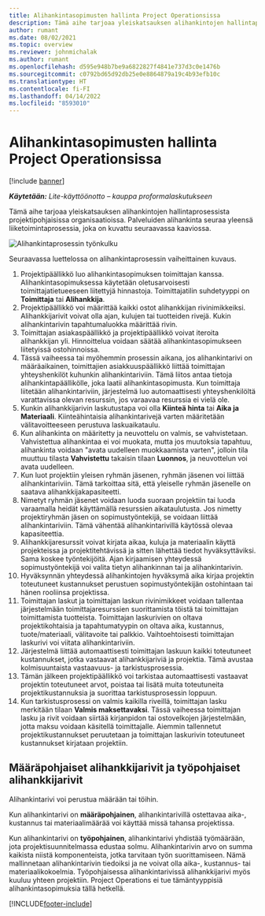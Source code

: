 ```yaml
---
title: Alihankintasopimusten hallinta Project Operationsissa
description: Tämä aihe tarjoaa yleiskatsauksen alihankintojen hallintaprosessista, joka on tyypillinen projektipohjaisille organisaatioille.
author: rumant
ms.date: 08/02/2021
ms.topic: overview
ms.reviewer: johnmichalak
ms.author: rumant
ms.openlocfilehash: d595e948b7be9a6822827f4841e737d3c0e1476b
ms.sourcegitcommit: c0792bd65d92db25e0e8864879a19c4b93efb10c
ms.translationtype: HT
ms.contentlocale: fi-FI
ms.lasthandoff: 04/14/2022
ms.locfileid: "8593010"
---
```

# <a name="subcontract-management-in-project-operations"></a>Alihankintasopimusten hallinta Project Operationsissa

[!include [banner](../../includes/dataverse-preview.md)]

_**Käytetään:** Lite-käyttöönotto – kauppa proformalaskutukseen_

Tämä aihe tarjoaa yleiskatsauksen alihankintojen hallintaprosessista projektipohjaisissa organisaatioissa. Palveluiden alihankinta seuraa yleensä liiketoimintaprosessia, joka on kuvattu seuraavassa kaaviossa.

![Alihankintaprosessin työnkulku](../media/SubcontractingProcessFlow.png)

Seuraavassa luettelossa on alihankintaprosessin vaiheittainen kuvaus.

1. Projektipäällikkö luo alihankintasopimuksen toimittajan kanssa. Alihankintasopimuksessa käytetään oletusarvoisesti toimittajatietueeseen liitettyjä hinnastoja. Toimittajatilin suhdetyyppi on **Toimittaja** tai **Alihankkija**.
2. Projektipäällikkö voi määrittää kaikki ostot alihankkijan rivinimikkeiksi. Alihankkijarivit voivat olla ajan, kulujen tai tuotteiden rivejä. Kukin alihankintarivin tapahtumaluokka määrittää rivin.
3. Toimittajan asiakaspäällikkö ja projektipäällikkö voivat iteroita alihankkijan yli. Hinnoittelua voidaan säätää alihankintasopimukseen liitetyissä ostohinnoissa.
4. Tässä vaiheessa tai myöhemmin prosessin aikana, jos alihankintarivi on määräaikainen, toimittajien asiakkuuspäällikkö liittää toimittajan yhteyshenkilöt kuhunkin alihankintariviin. Tämä liitos antaa tietoja alihankintapäällikölle, joka laatii alihankintasopimusta. Kun toimittaja liitetään alihankintariviin, järjestelmä luo automaattisesti yhteyshenkilöltä varattavissa olevan resurssin, jos varaavaa resurssia ei vielä ole.
5. Kunkin alihankkijarivin laskutustapa voi olla **Kiinteä hinta** tai **Aika ja Materiaali**. Kiinteähintaisia alihankintarivejä varten määritetään välitavoitteeseen perustuva laskuaikataulu.
6.  Kun alihankinta on määritetty ja neuvottelu on valmis, se vahvistetaan. Vahvistettua alihankintaa ei voi muokata, mutta jos muutoksia tapahtuu, alihankinta voidaan "avata uudelleen muokkaamista varten", jolloin tila muuttuu tilasta **Vahvistettu** takaisin tilaan **Luonnos**, ja neuvottelun voi avata uudelleen. 
7.  Kun luot projektiin yleisen ryhmän jäsenen, ryhmän jäsenen voi liittää alihankintariviin. Tämä tarkoittaa sitä, että yleiselle ryhmän jäsenelle on saatava alihankkijakapasiteetti.
8.  Nimetyt ryhmän jäsenet voidaan luoda suoraan projektiin tai luoda varaamalla heidät käyttämällä resurssien aikataulutusta. Jos nimetty projektiryhmän jäsen on sopimustyöntekijä, se voidaan liittää alihankintariviin. Tämä vähentää alihankintarivillä käytössä olevaa kapasiteettia.
9.  Alihankkijaresurssit voivat kirjata aikaa, kuluja ja materiaalin käyttä projekteissa ja projektitehtävissä ja sitten lähettää tiedot hyväksyttäviksi. Sama koskee työntekijöitä. Ajan kirjaamisen yhteydessä sopimustyöntekijä voi valita tietyn alihankinnan tai ja alihankintarivin.
10. Hyväksynnän yhteydessä alihankintojen hyväksymä aika kirjaa projektin toteutuneet kustannukset perustuen sopimustyöntekijän ostohintaan tai hänen rooliinsa projektissa.
11. Toimittajan laskut ja toimittajan laskun rivinimikkeet voidaan tallentaa järjestelmään toimittajaresurssien suorittamista töistä tai toimittajan toimittamista tuotteista. Toimittajan laskurivien on oltava projektikohtaisia ja tapahtumatyypin on oltava aika, kustannus, tuote/materiaali, välitavoite tai palkkio. Vaihtoehtoisesti toimittajan laskurivi voi viitata alihankintariviin.
12. Järjestelmä liittää automaattisesti toimittajan laskuun kaikki toteutuneet kustannukset, jotka vastaavat alihankkijariviä ja projektia. Tämä avustaa kolmisuuntaista vastaavuus- ja tarkistusprosessia.
13. Tämän jälkeen projektipäällikkö voi tarkistaa automaattisesti vastaavat projektin toteutuneet arvot, poistaa tai lisätä muita toteutuneita projektikustannuksia ja suorittaa tarkistusprosessin loppuun.
14. Kun tarkistusprosessi on valmis kaikilla riveillä, toimittajan lasku merkitään tilaan **Valmis maksettavaksi**. Tässä vaiheessa toimittajan lasku ja rivit voidaan siirtää kirjanpidon tai ostovelkojen järjestelmään, jotta maksu voidaan käsitellä toimittajalle. Aiemmin tallennetut projektikustannukset peruutetaan ja toimittajan laskurivin toteutuneet kustannukset kirjataan projektiin.

## <a name="quantity-based-subcontract-lines-and-work-based-subcontract-lines"></a>Määräpohjaiset alihankkijarivit ja työpohjaiset alihankkijarivit

Alihankintarivi voi perustua määrään tai töihin. 

Kun alihankintarivi on **määräpohjainen**, alihankintarivillä ostettavaa aika-, kustannus tai materiaalimäärää voi käyttää missä tahansa projektissa.

Kun alihankintarivi on **työpohjainen**, alihankintarivi yhdistää työmäärään, jota projektisuunnitelmassa edustaa solmu. Alihankintarivin arvo on summa kaikista niistä komponenteista, jotka tarvitaan työn suorittamiseen. Nämä mallinnetaan alihankintarivin tiedoiksi ja ne voivat olla aika-, kustannus- tai materiaalikokoelmia. Työpohjaisessa alihankintarivissä alihankkijarivi myös kuuluu yhteen projektiin. Project Operations ei tue tämäntyyppisiä alihankintasopimuksia tällä hetkellä.

[!INCLUDE[footer-include](../../includes/footer-banner.md)]

